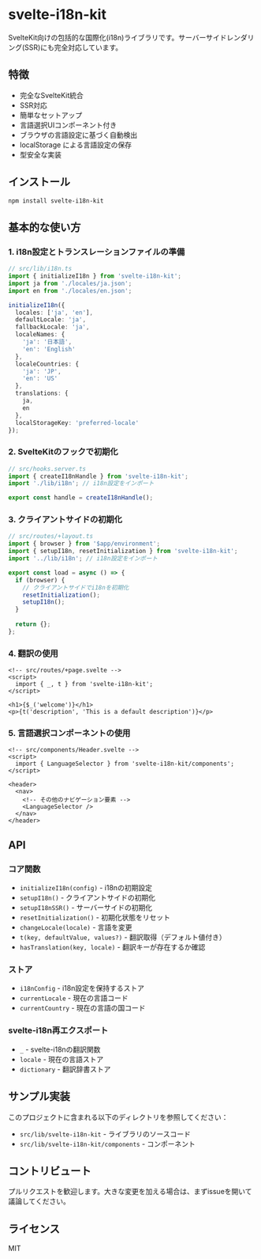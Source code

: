 # svelte-i18n-kit

SvelteKit向けの包括的な国際化(i18n)ライブラリです。サーバーサイドレンダリング(SSR)にも完全対応しています。

## 特徴

- 完全なSvelteKit統合
- SSR対応
- 簡単なセットアップ
- 言語選択UIコンポーネント付き
- ブラウザの言語設定に基づく自動検出
- localStorage による言語設定の保存
- 型安全な実装

## インストール

```bash
npm install svelte-i18n-kit
```

## 基本的な使い方

### 1. i18n設定とトランスレーションファイルの準備

```typescript
// src/lib/i18n.ts
import { initializeI18n } from 'svelte-i18n-kit';
import ja from './locales/ja.json';
import en from './locales/en.json';

initializeI18n({
  locales: ['ja', 'en'],
  defaultLocale: 'ja',
  fallbackLocale: 'ja',
  localeNames: {
    'ja': '日本語',
    'en': 'English'
  },
  localeCountries: {
    'ja': 'JP',
    'en': 'US'
  },
  translations: {
    ja,
    en
  },
  localStorageKey: 'preferred-locale'
});
```

### 2. SvelteKitのフックで初期化

```typescript
// src/hooks.server.ts
import { createI18nHandle } from 'svelte-i18n-kit';
import './lib/i18n'; // i18n設定をインポート

export const handle = createI18nHandle();
```

### 3. クライアントサイドの初期化

```typescript
// src/routes/+layout.ts
import { browser } from '$app/environment';
import { setupI18n, resetInitialization } from 'svelte-i18n-kit';
import '../lib/i18n'; // i18n設定をインポート

export const load = async () => {
  if (browser) {
    // クライアントサイドでi18nを初期化
    resetInitialization();
    setupI18n();
  }
  
  return {};
};
```

### 4. 翻訳の使用

```svelte
<!-- src/routes/+page.svelte -->
<script>
  import { _, t } from 'svelte-i18n-kit';
</script>

<h1>{$_('welcome')}</h1>
<p>{t('description', 'This is a default description')}</p>
```

### 5. 言語選択コンポーネントの使用

```svelte
<!-- src/components/Header.svelte -->
<script>
  import { LanguageSelector } from 'svelte-i18n-kit/components';
</script>

<header>
  <nav>
    <!-- その他のナビゲーション要素 -->
    <LanguageSelector />
  </nav>
</header>
```

## API

### コア関数

- `initializeI18n(config)` - i18nの初期設定
- `setupI18n()` - クライアントサイドの初期化
- `setupI18nSSR()` - サーバーサイドの初期化
- `resetInitialization()` - 初期化状態をリセット
- `changeLocale(locale)` - 言語を変更
- `t(key, defaultValue, values?)` - 翻訳取得（デフォルト値付き）
- `hasTranslation(key, locale)` - 翻訳キーが存在するか確認

### ストア

- `i18nConfig` - i18n設定を保持するストア
- `currentLocale` - 現在の言語コード
- `currentCountry` - 現在の言語の国コード

### svelte-i18n再エクスポート

- `_` - svelte-i18nの翻訳関数
- `locale` - 現在の言語ストア
- `dictionary` - 翻訳辞書ストア

## サンプル実装

このプロジェクトに含まれる以下のディレクトリを参照してください：

- `src/lib/svelte-i18n-kit` - ライブラリのソースコード
- `src/lib/svelte-i18n-kit/components` - コンポーネント

## コントリビュート

プルリクエストを歓迎します。大きな変更を加える場合は、まずissueを開いて議論してください。

## ライセンス

MIT 